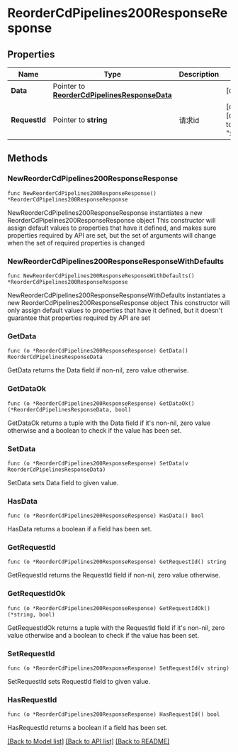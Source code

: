 # ReorderCdPipelines200ResponseResponse

## Properties

Name | Type | Description | Notes
------------ | ------------- | ------------- | -------------
**Data** | Pointer to [**ReorderCdPipelinesResponseData**](ReorderCdPipelinesResponseData.md) |  | [optional] 
**RequestId** | Pointer to **string** | 请求id | [optional] [default to "xxxxx"]

## Methods

### NewReorderCdPipelines200ResponseResponse

`func NewReorderCdPipelines200ResponseResponse() *ReorderCdPipelines200ResponseResponse`

NewReorderCdPipelines200ResponseResponse instantiates a new ReorderCdPipelines200ResponseResponse object
This constructor will assign default values to properties that have it defined,
and makes sure properties required by API are set, but the set of arguments
will change when the set of required properties is changed

### NewReorderCdPipelines200ResponseResponseWithDefaults

`func NewReorderCdPipelines200ResponseResponseWithDefaults() *ReorderCdPipelines200ResponseResponse`

NewReorderCdPipelines200ResponseResponseWithDefaults instantiates a new ReorderCdPipelines200ResponseResponse object
This constructor will only assign default values to properties that have it defined,
but it doesn't guarantee that properties required by API are set

### GetData

`func (o *ReorderCdPipelines200ResponseResponse) GetData() ReorderCdPipelinesResponseData`

GetData returns the Data field if non-nil, zero value otherwise.

### GetDataOk

`func (o *ReorderCdPipelines200ResponseResponse) GetDataOk() (*ReorderCdPipelinesResponseData, bool)`

GetDataOk returns a tuple with the Data field if it's non-nil, zero value otherwise
and a boolean to check if the value has been set.

### SetData

`func (o *ReorderCdPipelines200ResponseResponse) SetData(v ReorderCdPipelinesResponseData)`

SetData sets Data field to given value.

### HasData

`func (o *ReorderCdPipelines200ResponseResponse) HasData() bool`

HasData returns a boolean if a field has been set.

### GetRequestId

`func (o *ReorderCdPipelines200ResponseResponse) GetRequestId() string`

GetRequestId returns the RequestId field if non-nil, zero value otherwise.

### GetRequestIdOk

`func (o *ReorderCdPipelines200ResponseResponse) GetRequestIdOk() (*string, bool)`

GetRequestIdOk returns a tuple with the RequestId field if it's non-nil, zero value otherwise
and a boolean to check if the value has been set.

### SetRequestId

`func (o *ReorderCdPipelines200ResponseResponse) SetRequestId(v string)`

SetRequestId sets RequestId field to given value.

### HasRequestId

`func (o *ReorderCdPipelines200ResponseResponse) HasRequestId() bool`

HasRequestId returns a boolean if a field has been set.


[[Back to Model list]](../README.md#documentation-for-models) [[Back to API list]](../README.md#documentation-for-api-endpoints) [[Back to README]](../README.md)


